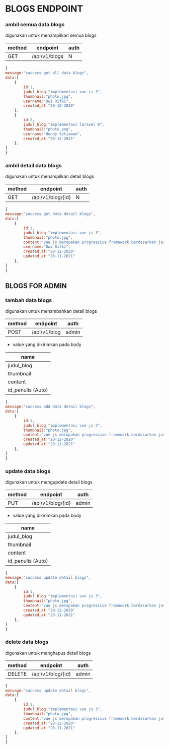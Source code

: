# BLOGS ENDPOINT

### ambil semua data blogs

digunakan untuk menampilkan semua blogs

| method | endpoint      | auth |
| ------ | ------------- | ---- |
| GET    | /api/v1/blogs | N    |

```js
{
message:"success get all data blogs",
data:[
    {
        id:1,
        judul_blog:"implementasi vue js 3",
        thumbnail:"photo.jpg",
        username:"Dwi Rifki",
        created_at:"20-12-2020"
    },
    {
        id:2,
        judul_blog:"implementasi laravel 8",
        thumbnail:"photo.png",
        username:"Hendy Setiawan",
        created_at:"20-12-2021"
    },
]
}
```

### ambil detail data blogs

digunakan untuk menampilkan detail blogs

| method | endpoint          | auth |
| ------ | ----------------- | ---- |
| GET    | /api/v1/blog/{id} | N    |

```js
{
message:"success get data detail blogs",
data:[
    {
        id:1,
        judul_blog:"implementasi vue js 3",
        thumbnail:"photo.jpg",
        content:"vue js merupakan progressive framework berdasarkan javascript"
        username:"Dwi Rifki",
        created_at:"20-12-2020"
        updated_at:"20-11-2021"
    },
]
}
```

## BLOGS FOR ADMIN

### tambah data blogs

digunakan untuk menambahkan detail blogs

| method | endpoint     | auth  |
| ------ | ------------ | ----- |
| POST   | /api/v1/blog | admin |

-   value yang dikirimkan pada body

| name              |
| ----------------- |
| judul_blog        |
| thumbnail         |
| content           |
| id_penulis (Auto) |

```js
{
message:"success add data detail blogs",
data:[
    {
        id:1,
        judul_blog:"implementasi vue js 3",
        thumbnail:"photo.jpg",
        content:"vue js merupakan progressive framework berdasarkan javascript"
        created_at:"20-12-2020"
        updated_at:"20-11-2021"
    },
]
}
```

### update data blogs

digunakan untuk mengupdate detail blogs

| method | endpoint          | auth  |
| ------ | ----------------- | ----- |
| PUT    | /api/v1/blog/{id} | admin |

-   value yang dikirimkan pada body

| name              |
| ----------------- |
| judul_blog        |
| thumbnail         |
| content           |
| id_penulis (Auto) |

```js
{
message:"success update detail blogs",
data:[
    {
        id:1,
        judul_blog:"implementasi vue js 3",
        thumbnail:"photo.jpg",
        content:"vue js merupakan progressive framework berdasarkan javascript"
        created_at:"20-12-2020"
        updated_at:"20-11-2021"
    },
]
}
```

### delete data blogs

digunakan untuk menghapus detail blogs

| method | endpoint          | auth  |
| ------ | ----------------- | ----- |
| DELETE | /api/v1/blog/{id} | admin |

```js
{
message:"success update detail blogs",
data:[
    {
        id:1,
        judul_blog:"implementasi vue js 3",
        thumbnail:"photo.jpg",
        content:"vue js merupakan progressive framework berdasarkan javascript"
        created_at:"20-12-2020"
        updated_at:"20-11-2021"
    },
]
}
```
